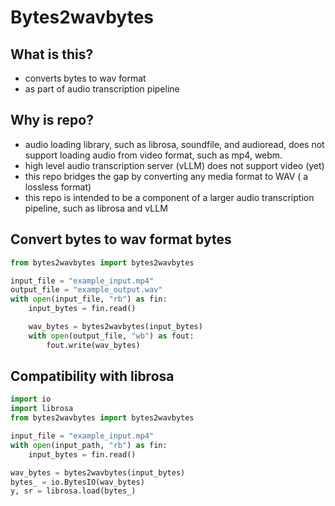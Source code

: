 # Bytes2wavbytes

## What is this?
- converts bytes to wav format
- as part of audio transcription pipeline

## Why is repo?
- audio loading library, such as librosa, soundfile, and audioread, does not support loading audio from video format, such as mp4, webm.
- high level audio transcription server (vLLM) does not support video (yet)
- this repo bridges the gap by converting any media format to WAV ( a lossless format)
- this repo is intended to be a component of a larger audio transcription pipeline, such as librosa and vLLM

## Convert bytes to wav format bytes

```python
from bytes2wavbytes import bytes2wavbytes

input_file = "example_input.mp4"
output_file = "example_output.wav"
with open(input_file, "rb") as fin:
    input_bytes = fin.read()

    wav_bytes = bytes2wavbytes(input_bytes)
    with open(output_file, "wb") as fout:
        fout.write(wav_bytes)
```

## Compatibility with librosa

```python
import io
import librosa
from bytes2wavbytes import bytes2wavbytes

input_file = "example_input.mp4"
with open(input_path, "rb") as fin:
    input_bytes = fin.read()

wav_bytes = bytes2wavbytes(input_bytes)
bytes_ = io.BytesIO(wav_bytes)
y, sr = librosa.load(bytes_)
```